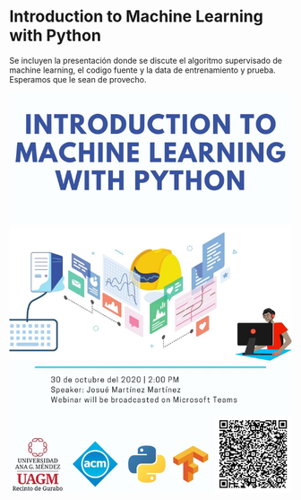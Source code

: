 # Introduction to Machine Learning with Python

Se incluyen la presentación donde se discute el algoritmo supervisado de machine learning, el codigo fuente y la data de entrenamiento y prueba. Esperamos que le sean de provecho.

![Flyer](https://github.com/ACM-Turabo/ML-Workshop/blob/gh-pages/Flyer.jpg)
